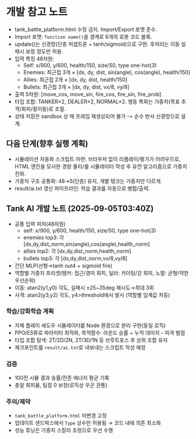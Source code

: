# 개발 참고 노트

- tank_battle_platform.html 수정 금지. Import/Export 포맷 준수.
- Import 포맷: `function name()`을 경계로 6개의 로봇 코드 블록.
- update()는 신경망(단층 퍼셉트론 + tanh/sigmoid)으로 구현. 후처리는 이동 실패시 보정 정도만 허용.
- 입력 특징 48차원:
  - Self: x/900, y/600, health/150, size/50, type one-hot(3)
  - Enemies: 최근접 3개 × [dx, dy, dist, sin(angle), cos(angle), health/150]
  - Allies: 최근접 2개 × [dx, dy, dist, health/150]
  - Bullets: 최근접 3개 × [dx, dy, dist, vx/8, vy/8]
- 출력 5차원: [move_cos, move_sin, fire_cos, fire_sin, fire_prob].
- 타입 조합: TANKER×2, DEALER×2, NORMAL×2. 행동 특화는 가중치(목표 추격/회피/횡이동)로 조절.
- 상태 저장은 sandbox 상 매 프레임 재생성되어 불가 -> 순수 반사 신경망으로 설계.

## 다음 단계(향후 실행 계획)
- 시뮬레이션 자동화 스크립트 마련: 브라우저 없이 리플레이/평가가 어려우므로, HTML 엔진을 모사한 경량 물리/룰 시뮬레이터 작성 후 유전 알고리즘으로 가중치 진화.
- 가중치 구조 공통화: 48→5(단층) 유지, 개별 탱크는 가중치만 다르게.
- result/ai.txt 갱신 파이프라인: 학습 결과를 자동으로 병합/출력.
## Tank AI 개발 노트 (2025-09-05T03:40Z)

- 공통 입력 피처(48차원)
  - self: x/900, y/600, health/150, size/50, type one-hot(3)
  - enemies top3: 각 [dx,dy,dist_norm,sin(angle),cos(angle),health_norm]
  - allies top2: 각 [dx,dy,dist_norm,health_norm]
  - bullets top3: 각 [dx,dy,dist_norm,vx/8,vy/8]
- 간단 MLP(선형→tanh out4 + sigmoid fire)
- 역할별 가중치 프리셋(탱커: 접근/경미 회피, 딜러: 카이팅/강 회피, 노말: 균형/약한 우선순위)
- 이동: atan2(y1,y0) 각도, 실패시 ±25~35deg 재시도→최대 3회
- 사격: atan2(y3,y2) 각도, y4>threshold에서 발사 (역할별 임계값 차등)

### 학습/강화학습 계획
- 자체 플레이 셰도우 시뮬레이터를 Node 환경으로 분리 구현(동일 로직)
- PPO/ES류로 파라미터 최적화, 목적함수: 라운드 승률 + 누적 데미지 - 피격 벌점
- 타입 조합 탐색: 2T/2D/2N, 2T/3D/1N 등 브루트포스 후 상위 조합 유지
- 체크포인트를 `result/ai.txt`로 내보내는 스크립트 작성 예정

### 검증
- 100전 시뮬 결과 승률/잔존 에너지 평균 기록
- 총알 회피율, 팀킬 0 보장(로직상 우군 관통)

### 주의/제약
- `tank_battle_platform.html` 미변경 고정
- 업데이트 샌드박스에서 `Type` 상수만 허용됨 → 코드 내에 의존 최소화
- 성능 튜닝은 가중치 스칼라 조정으로 우선 수행

